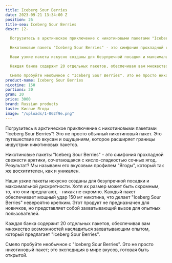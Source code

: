 ```yaml
---
title: Iceberg Sour Berries
date: 2023-09-21 13:34:00 Z
position: 26
title-seo: Iceberg Sour Berries
descr: |2-

  Погрузитесь в арктическое приключение с никотиновыми пакетами "Iceberg Sour Berries"! Это не просто обычный никотиновый пакет. Это путешествие по вкусам и ощущениям, которое расширяет границы индустрии никотиновых пакетов.

  Никотиновые пакеты "Iceberg Sour Berries" - это симфония прохладной свежести арктики, сочетающаяся с кисло-сладкостью сочных ягод. Результат? Мы называем его вкусовым профилем "Ягоды", который так же восхитителен, как и уникален.

  Наши узкие пакеты искусно созданы для безупречной посадки и максимальной дискретности. Хотя их размер может быть скромным, то, что они предлагают, - никак не скромно. Каждый пакет обеспечивает мощный удар 150 мг никотина, что делает "Iceberg Sour Berries" невероятно крепким. Этот продукт не предназначен для новичков, но представляет собой захватывающий вызов для опытных пользователей.

  Каждая банка содержит 20 отдельных пакетов, обеспечивая вам множество возможностей насладиться захватывающим опытом, который предлагает "Iceberg Sour Berries".

  Смело пробуйте необычное с "Iceberg Sour Berries". Это не просто никотиновый пакет; это экспедиция в мире вкусов, готовая быть открытой.
product-name: Iceberg Sour Berries
nicotine: 150
portions: 20
gram: 20
price: 3000
brand: Russian products
taste: Кислые Ягоды
image: "/uploads/1-062f9e.png"
---
```



Погрузитесь в арктическое приключение с никотиновыми пакетами "Iceberg Sour Berries"! Это не просто обычный никотиновый пакет. Это путешествие по вкусам и ощущениям, которое расширяет границы индустрии никотиновых пакетов.

Никотиновые пакеты "Iceberg Sour Berries" - это симфония прохладной свежести арктики, сочетающаяся с кисло-сладкостью сочных ягод. Результат? Мы называем его вкусовым профилем "Ягоды", который так же восхитителен, как и уникален.

Наши узкие пакеты искусно созданы для безупречной посадки и максимальной дискретности. Хотя их размер может быть скромным, то, что они предлагают, - никак не скромно. Каждый пакет обеспечивает мощный удар 150 мг никотина, что делает "Iceberg Sour Berries" невероятно крепким. Этот продукт не предназначен для новичков, но представляет собой захватывающий вызов для опытных пользователей.

Каждая банка содержит 20 отдельных пакетов, обеспечивая вам множество возможностей насладиться захватывающим опытом, который предлагает "Iceberg Sour Berries".

Смело пробуйте необычное с "Iceberg Sour Berries". Это не просто никотиновый пакет; это экспедиция в мире вкусов, готовая быть открытой.